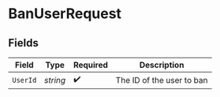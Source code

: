 # BanUserRequest


## Fields

| Field                     | Type                      | Required                  | Description               |
| ------------------------- | ------------------------- | ------------------------- | ------------------------- |
| `UserId`                  | *string*                  | :heavy_check_mark:        | The ID of the user to ban |